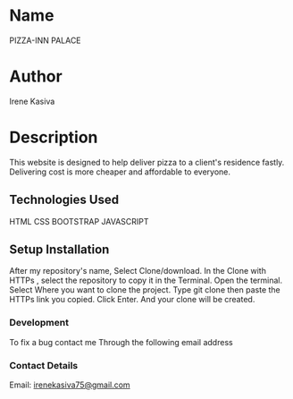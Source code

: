 # Name
PIZZA-INN PALACE

# Author
Irene Kasiva

# Description
This website is designed to help deliver pizza to a client's residence
fastly. Delivering cost is more cheaper and affordable to everyone.

## Technologies Used
HTML 
CSS
BOOTSTRAP
JAVASCRIPT

## Setup Installation
After my repository's name, Select Clone/download. In the Clone with HTTPs , select the repository to copy it in the Terminal. Open the terminal. Select Where you want to clone the project. Type git clone then paste the HTTPs link you copied. Click Enter. And your clone will be created.


### Development
To fix a bug contact me Through the following email address

### Contact Details
Email: irenekasiva75@gmail.com